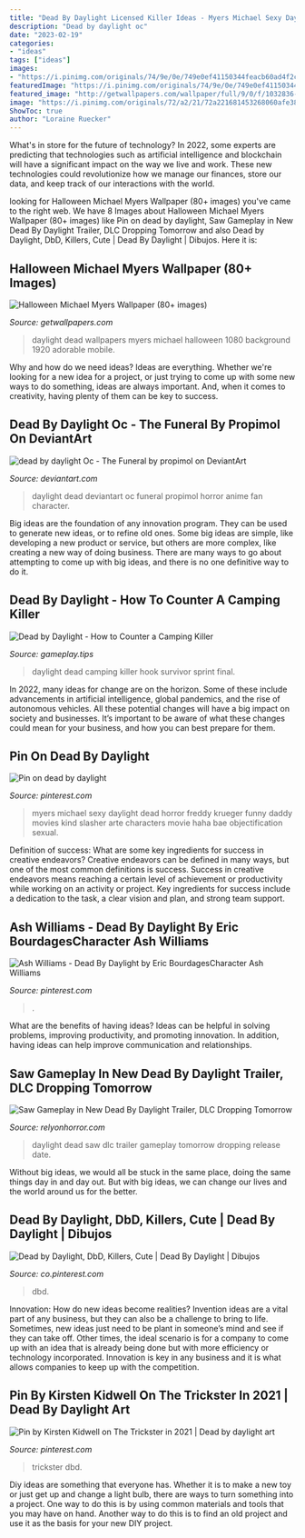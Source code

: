 ```yaml
---
title: "Dead By Daylight Licensed Killer Ideas - Myers Michael Sexy Daylight Dead Horror Freddy Krueger Funny Daddy Movies Kind Slasher Arte Characters Movie Haha Bae Objectification Sexual"
description: "Dead by daylight oc"
date: "2023-02-19"
categories:
- "ideas"
tags: ["ideas"]
images:
- "https://i.pinimg.com/originals/74/9e/0e/749e0ef41150344feacb60ad4f2cebc4.jpg"
featuredImage: "https://i.pinimg.com/originals/74/9e/0e/749e0ef41150344feacb60ad4f2cebc4.jpg"
featured_image: "http://getwallpapers.com/wallpaper/full/9/0/f/1032836-halloween-michael-myers-wallpaper-1920x1200-hd-for-mobile.jpg"
image: "https://i.pinimg.com/originals/72/a2/21/72a221681453268060afe38e2c5f94ae.jpg"
ShowToc: true
author: "Loraine Ruecker"
---
```



What's in store for the future of technology?
In 2022, some experts are predicting that technologies such as artificial intelligence and blockchain will have a significant impact on the way we live and work. These new technologies could revolutionize how we manage our finances, store our data, and keep track of our interactions with the world.

	

		
looking for Halloween Michael Myers Wallpaper (80+ images) you've came to the right web. We have 8 Images about Halloween Michael Myers Wallpaper (80+ images) like Pin on dead by daylight, Saw Gameplay in New Dead By Daylight Trailer, DLC Dropping Tomorrow and also Dead by Daylight, DbD, Killers, Cute | Dead By Daylight | Dibujos. Here it is:
		
    
## Halloween Michael Myers Wallpaper (80+ Images)

<img loading=lazy src="http://getwallpapers.com/wallpaper/full/9/0/f/1032836-halloween-michael-myers-wallpaper-1920x1200-hd-for-mobile.jpg" onerror="this.onerror=null;this.src='https://tse4.mm.bing.net/th?id=OIP.ymQWguyugs7ynFH6HewWgAHaEo&amp;pid=15.1';" alt="Halloween Michael Myers Wallpaper (80+ images)">

_Source: getwallpapers.com_

>daylight dead wallpapers myers michael halloween 1080 background 1920 adorable mobile. 

	

Why and how do we need ideas?
Ideas are everything. Whether we're looking for a new idea for a project, or just trying to come up with some new ways to do something, ideas are always important. And, when it comes to creativity, having plenty of them can be key to success.

    
## Dead By Daylight Oc - The Funeral By Propimol On DeviantArt

<img loading=lazy src="https://img00.deviantart.net/b939/i/2016/269/b/3/dead_by_daylight_oc___the_funeral_by_propimol-daevizg.jpg" onerror="this.onerror=null;this.src='https://tse2.mm.bing.net/th?id=OIP.4ZIRHRa40_ScL8c-WF_lewHaK2&amp;pid=15.1';" alt="dead by daylight Oc - The Funeral by propimol on DeviantArt">

_Source: deviantart.com_

>daylight dead deviantart oc funeral propimol horror anime fan character. 

	

Big ideas are the foundation of any innovation program. They can be used to generate new ideas, or to refine old ones. Some big ideas are simple, like developing a new product or service, but others are more complex, like creating a new way of doing business. There are many ways to go about attempting to come up with big ideas, and there is no one definitive way to do it.

    
## Dead By Daylight - How To Сounter A Camping Killer

<img loading=lazy src="http://gameplay.tips/uploads/posts/2017-03/1488402463_2.jpg" onerror="this.onerror=null;this.src='https://tse3.mm.bing.net/th?id=OIP.38WRMqtfZqsGRuG_TBONqwHaEK&amp;pid=15.1';" alt="Dead by Daylight - How to Сounter a Camping Killer">

_Source: gameplay.tips_

>daylight dead camping killer hook survivor sprint final. 

	

In 2022, many ideas for change are on the horizon. Some of these include advancements in artificial intelligence, global pandemics, and the rise of autonomous vehicles. All these potential changes will have a big impact on society and businesses. It’s important to be aware of what these changes could mean for your business, and how you can best prepare for them.

    
## Pin On Dead By Daylight

<img loading=lazy src="https://i.pinimg.com/originals/74/9e/0e/749e0ef41150344feacb60ad4f2cebc4.jpg" onerror="this.onerror=null;this.src='https://tse1.mm.bing.net/th?id=OIP.5eqIG5elNcxKsXTi18podwHaJ4&amp;pid=15.1';" alt="Pin on dead by daylight">

_Source: pinterest.com_

>myers michael sexy daylight dead horror freddy krueger funny daddy movies kind slasher arte characters movie haha bae objectification sexual. 

	

Definition of success: What are some key ingredients for success in creative endeavors?
Creative endeavors can be defined in many ways, but one of the most common definitions is success. Success in creative endeavors means reaching a certain level of achievement or productivity while working on an activity or project. Key ingredients for success include a dedication to the task, a clear vision and plan, and strong team support.

    
## Ash Williams - Dead By Daylight By Eric BourdagesCharacter Ash Williams

<img loading=lazy src="https://i.pinimg.com/736x/07/75/61/07756137103e2e5aece2590e69733d84.jpg" onerror="this.onerror=null;this.src='https://tse1.mm.bing.net/th?id=OIP.K-xe080Aprgci-28pd8z7QHaL2&amp;pid=15.1';" alt="Ash Williams - Dead By Daylight by Eric BourdagesCharacter Ash Williams">

_Source: pinterest.com_

>. 

	

What are the benefits of having ideas?
Ideas can be helpful in solving problems, improving productivity, and promoting innovation. In addition, having ideas can help improve communication and relationships.

    
## Saw Gameplay In New Dead By Daylight Trailer, DLC Dropping Tomorrow

<img loading=lazy src="https://www.relyonhorror.com/wp-content/uploads/2018/01/Screen-Shot-2018-01-22-at-5.13.31-PM-e1516659250117.png" onerror="this.onerror=null;this.src='https://tse4.mm.bing.net/th?id=OIP.JQqWoswlQstdWuxl0YznWQHaED&amp;pid=15.1';" alt="Saw Gameplay in New Dead By Daylight Trailer, DLC Dropping Tomorrow">

_Source: relyonhorror.com_

>daylight dead saw dlc trailer gameplay tomorrow dropping release date. 

	

Without big ideas, we would all be stuck in the same place, doing the same things day in and day out. But with big ideas, we can change our lives and the world around us for the better.

    
## Dead By Daylight, DbD, Killers, Cute | Dead By Daylight | Dibujos

<img loading=lazy src="https://i.pinimg.com/736x/ae/73/10/ae73107bdce4b1f2d52418b4affb9cf7.jpg?b=t" onerror="this.onerror=null;this.src='https://tse2.mm.bing.net/th?id=OIP.pSJq-JtmiiW44RXKLlQ16wHaKd&amp;pid=15.1';" alt="Dead by Daylight, DbD, Killers, Cute | Dead By Daylight | Dibujos">

_Source: co.pinterest.com_

>dbd. 

	

Innovation: How do new ideas become realities?
Invention ideas are a vital part of any business, but they can also be a challenge to bring to life. Sometimes, new ideas just need to be plant in someone’s mind and see if they can take off. Other times, the ideal scenario is for a company to come up with an idea that is already being done but with more efficiency or technology incorporated. Innovation is key in any business and it is what allows companies to keep up with the competition.

    
## Pin By Kirsten Kidwell On The Trickster In 2021 | Dead By Daylight Art

<img loading=lazy src="https://i.pinimg.com/originals/72/a2/21/72a221681453268060afe38e2c5f94ae.jpg" onerror="this.onerror=null;this.src='https://tse1.mm.bing.net/th?id=OIP.qvMXMKk31MXnf7gMRxsrxgHaKX&amp;pid=15.1';" alt="Pin by Kirsten Kidwell on The Trickster in 2021 | Dead by daylight art">

_Source: pinterest.com_

>trickster dbd. 

	

Diy ideas are something that everyone has. Whether it is to make a new toy or just get up and change a light bulb, there are ways to turn something into a project. One way to do this is by using common materials and tools that you may have on hand. Another way to do this is to find an old project and use it as the basis for your new DIY project.

